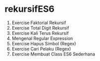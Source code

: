 # rekursifES6

1.  Exercise Faktorial Rekursif
2.  Exercise Total Digit Rekursif
3.  Exercise Kali Terus Rekursif
4.  Mengenal Regular Expression
5.  Exercise Hapus Simbol (Regex)
6.  Exercise Cari Pelaku (Regex)
7.  Exercise Membuat Class ES6 Sederhana